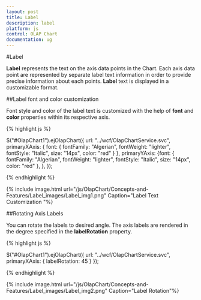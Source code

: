 ```yaml
---
layout: post
title: Label
description: label
platform: js
control: OLAP Chart
documentation: ug
---
```


#Label

**Label** represents the text on the axis data points in the Chart. Each axis data point are represented by separate label text information in order to provide precise information about each points. **Label** text is displayed in a customizable format.

##Label font and color customization 

Font style and color of the label text is customized with the help of **font** and **color** properties within its respective axis.

{% highlight js %}

$("#OlapChart1").ejOlapChart({
        url: "../wcf/OlapChartService.svc",
        primaryXAxis: { font: { fontFamily: "Algerian", fontWeight: "lighter", fontStyle: "Italic", size: "14px", color: "red" } },
        primaryYAxis: {font: { fontFamily: "Algerian", fontWeight: "lighter", fontStyle: "Italic", size: "14px", color: "red" },
        },
 });


{% endhighlight %}

{% include image.html url="/js/OlapChart/Concepts-and-Features/Label_images/Label_img1.png" Caption="Label Text Customization "%}

##Rotating Axis Labels

You can rotate the labels to desired angle. The axis labels are rendered in the degree specified in the **labelRotation** property.

{% highlight js %}

$("#OlapChart1").ejOlapChart({ url: "../wcf/OlapChartService.svc", 
primaryXAxis: { labelRotation: 45 }
});


{% endhighlight %}


{% include image.html url="/js/OlapChart/Concepts-and-Features/Label_images/Label_img2.png" Caption="Label Rotation"%}

